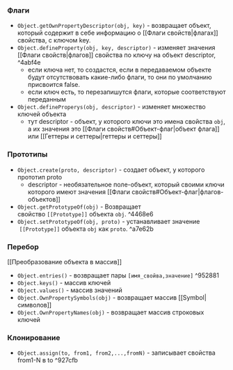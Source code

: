 ### Флаги
- `Object.getOwnPropertyDescriptor(obj, key)` - возвращает объект, который содержит в себе информацию о [[Флаги свойств|флагах]] свойства, с ключом key.
- `Object.defineProperty(obj, key, descriptor)` - изменяет значения [[Флаги свойств|флагов]] свойства по ключу на объект descriptor,  ^4abf4e
	- если ключа нет, то создастся, если в передаваемом объекте будут отсутствовать какие-либо флаги, то они по умолчанию присвоится false.
	- если ключ есть, то перезапишутся флаги, которые соответствуют переданным
- `Object.defineProperys(obj, descriptor)` - изменяет множество ключей объекта
	- тут descriptor - объект, у которого ключи это имена свойства `obj`, а их значения это [[Флаги свойств#Объект-флаг|объект  флага]] или [[Геттеры и сеттеры|геттеры и сеттеры]]
### Прототипы
- `Object.create(proto, descriptor)` - создает объект, у которого прототип proto
	- descriptor - необязательное поле-объект, который своими ключи которого имеют значения [[Флаги свойств#Объект-флаг|флагов-объектов]] 
- `Object.getPrototypeOf(obj)` - Возвращает свойство `[[Prototype]]` объекта `obj`. ^4468e6
- `Object.setPrototypeOf(obj, proto)` - устанавливает значение  `[[Prototype]]` объекта `obj` как `proto`. ^a7e62b



### Перебор
[[Преобразование объекта в массив]]
- `Object.entries()` - возвращает пары `[имя_свойва,значение]` ^952881
- `Object.keys()` - массив ключей
- `Object.values()` - массив значений
- `Object.OwnPropertySymbols(obj)` - возвращает массив [[Symbol|символов]]
- `Object.OwnPropertyNames(obj)` - возвращает массив строковых ключей



### Клонирование
- `Object.assign(to, from1, from2,...,fromN)` - записывает свойства from1-N в to ^927cfb
